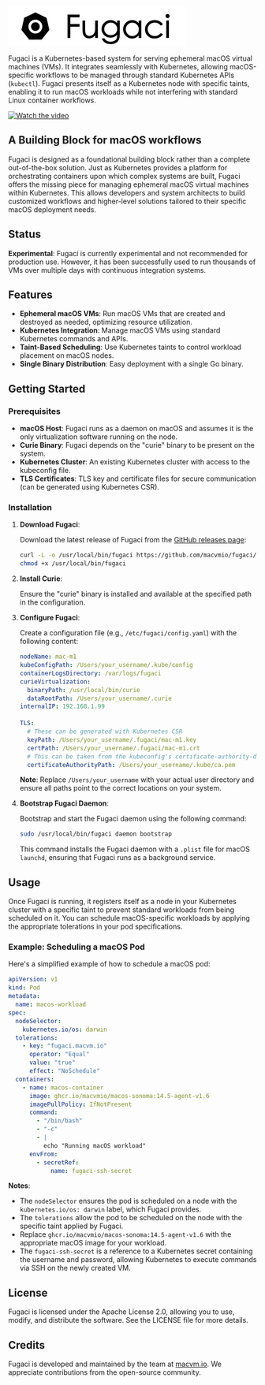 ![Fugaci](resources/fugaci-logo.png)

Fugaci is a Kubernetes-based system for serving ephemeral macOS virtual machines (VMs). It integrates seamlessly with Kubernetes, allowing macOS-specific workflows to be managed through standard Kubernetes APIs (`kubectl`). Fugaci presents itself as a Kubernetes node with specific taints, enabling it to run macOS workloads while not interfering with standard Linux container workflows.

[![Watch the video](https://img.youtube.com/vi/DbzaP82zl7c/maxresdefault.jpg)](https://www.youtube.com/watch?v=DbzaP82zl7c)

## A Building Block for macOS workflows

Fugaci is designed as a foundational building block rather than a complete out-of-the-box solution.
Just as Kubernetes provides a platform for orchestrating containers upon which complex systems are built,
Fugaci offers the missing piece for managing ephemeral macOS virtual machines within Kubernetes. 
This allows developers and system architects to build customized workflows and higher-level solutions
tailored to their specific macOS deployment needs.


## Status

**Experimental**: Fugaci is currently experimental and not recommended for production use. However, it has been successfully used to run thousands of VMs over multiple days with continuous integration systems.

## Features

- **Ephemeral macOS VMs**: Run macOS VMs that are created and destroyed as needed, optimizing resource utilization.
- **Kubernetes Integration**: Manage macOS VMs using standard Kubernetes commands and APIs.
- **Taint-Based Scheduling**: Use Kubernetes taints to control workload placement on macOS nodes.
- **Single Binary Distribution**: Easy deployment with a single Go binary.

## Getting Started

### Prerequisites

- **macOS Host**: Fugaci runs as a daemon on macOS and assumes it is the only virtualization software running on the node.
- **Curie Binary**: Fugaci depends on the "curie" binary to be present on the system.
- **Kubernetes Cluster**: An existing Kubernetes cluster with access to the kubeconfig file.
- **TLS Certificates**: TLS key and certificate files for secure communication (can be generated using Kubernetes CSR).

### Installation

1. **Download Fugaci**:

   Download the latest release of Fugaci from the [GitHub releases page](https://github.com/macvmio/fugaci/releases):

   ```bash
   curl -L -o /usr/local/bin/fugaci https://github.com/macvmio/fugaci/releases/latest/download/fugaci
   chmod +x /usr/local/bin/fugaci
   ```

2. **Install Curie**:

   Ensure the "curie" binary is installed and available at the specified path in the configuration.

3. **Configure Fugaci**:

   Create a configuration file (e.g., `/etc/fugaci/config.yaml`) with the following content:

   ```yaml
   nodeName: mac-m1
   kubeConfigPath: /Users/your_username/.kube/config
   containerLogsDirectory: /var/logs/fugaci 
   curieVirtualization:
     binaryPath: /usr/local/bin/curie
     dataRootPath: /Users/your_username/.curie
   internalIP: 192.168.1.99

   TLS:
     # These can be generated with Kubernetes CSR
     keyPath: /Users/your_username/.fugaci/mac-m1.key
     certPath: /Users/your_username/.fugaci/mac-m1.crt
     # This can be taken from the kubeconfig's certificate-authority-data
     certificateAuthorityPath: /Users/your_username/.kube/ca.pem
   ```

   **Note**: Replace `/Users/your_username` with your actual user directory and ensure all paths point to the correct locations on your system.

4. **Bootstrap Fugaci Daemon**:

   Bootstrap and start the Fugaci daemon using the following command:

   ```bash
   sudo /usr/local/bin/fugaci daemon bootstrap
   ```

   This command installs the Fugaci daemon with a `.plist` file for macOS `launchd`, ensuring that Fugaci runs as a background service.

## Usage

Once Fugaci is running, it registers itself as a node in your Kubernetes cluster with a specific taint to prevent standard workloads from being scheduled on it. You can schedule macOS-specific workloads by applying the appropriate tolerations in your pod specifications.

### Example: Scheduling a macOS Pod

Here's a simplified example of how to schedule a macOS pod:

```yaml
apiVersion: v1
kind: Pod
metadata:
  name: macos-workload
spec:
  nodeSelector:
    kubernetes.io/os: darwin
  tolerations:
    - key: "fugaci.macvm.io"
      operator: "Equal"
      value: "true"
      effect: "NoSchedule"
  containers:
    - name: macos-container
      image: ghcr.io/macvmio/macos-sonoma:14.5-agent-v1.6
      imagePullPolicy: IfNotPresent
      command:
        - "/bin/bash"
        - "-c"
        - |
          echo "Running macOS workload"
      envFrom:
        - secretRef:
            name: fugaci-ssh-secret
```

**Notes**:

- The `nodeSelector` ensures the pod is scheduled on a node with the `kubernetes.io/os: darwin` label, which Fugaci provides.
- The `tolerations` allow the pod to be scheduled on the node with the specific taint applied by Fugaci.
- Replace `ghcr.io/macvmio/macos-sonoma:14.5-agent-v1.6` with the appropriate macOS image for your workload.
- The `fugaci-ssh-secret` is a reference to a Kubernetes secret containing the username and password, allowing Kubernetes to execute commands via SSH on the newly created VM.

## License

Fugaci is licensed under the Apache License 2.0, allowing you to use, modify, and distribute the software.
See the LICENSE file for more details.

## Credits

Fugaci is developed and maintained by the team at [macvm.io](https://macvm.io). We appreciate contributions from the open-source community.
